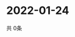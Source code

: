 # 2022-01-24
  共 0条

  <!-- BEGIN -->
  <!-- 最后更新时间Mon Jan 24 2022 20:03:51 GMT+0000 (Coordinated Universal Time) -->
  
  <!-- END -->
  
  